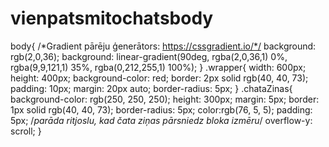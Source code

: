 # vienpatsmitochatsbody
body{
    /*Gradient pārēju ģenerātors: https://cssgradient.io/*/
    background: rgb(2,0,36);
    background: linear-gradient(90deg, rgba(2,0,36,1) 0%, rgba(9,9,121,1) 35%, rgba(0,212,255,1) 100%);
}
.wrapper{
    width: 600px;
    height: 400px;
    background-color: red;
    border: 2px solid rgb(40, 40, 73);
    padding: 10px;
    margin: 20px auto;
    border-radius: 5px;
}
.chataZinas{
    background-color: rgb(250, 250, 250);
    height: 300px;
    margin: 5px;
    border: 1px solid rgb(40, 40, 73);
    border-radius: 5px;
    color:rgb(76, 5, 5);
    padding: 5px;
    /*parāda ritjoslu, kad čata ziņas pārsniedz bloka izmēru*/
    overflow-y: scroll;
}
